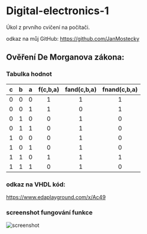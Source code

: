 # Digital-electronics-1

Úkol z prvního cvičení na počítači.

odkaz na můj GitHub: https://github.com/JanMostecky

## Ověření De Morganova zákona:

### Tabulka hodnot
| **c** | **b** |**a** | **f(c,b,a)** | **fand(c,b,a)** | **fnand(c,b,a)** |
| :-: | :-: | :-: | :-: | :-: | :-: |
| 0 | 0 | 0 | 1 | 1 | 1 |
| 0 | 0 | 1 | 1 | 0 | 1 |
| 0 | 1 | 0 | 0 | 1 | 0 |
| 0 | 1 | 1 | 0 | 1 | 0 |
| 1 | 0 | 0 | 0 | 1 | 0 |
| 1 | 0 | 1 | 0 | 1 | 0 |
| 1 | 1 | 0 | 1 | 1 | 1 |
| 1 | 1 | 1 | 0 | 1 | 0 |

### odkaz na VHDL kód:
https://www.edaplayground.com/x/Ac49

### screenshot fungování funkce
![screenshot](https://github.com/JanMostecky/Digital-electronics-1/tree/main/pictures/screnshot_2.JPG)


